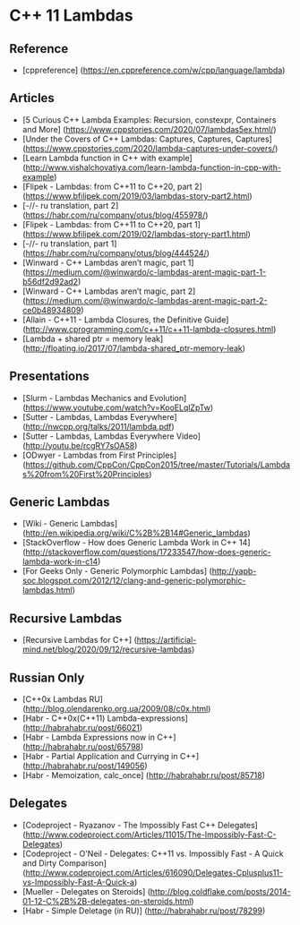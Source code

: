 # C++ 11 Lambdas

## Reference

* [cppreference] (https://en.cppreference.com/w/cpp/language/lambda)

## Articles

* [5 Curious C++ Lambda Examples: Recursion, constexpr, Containers and More] (https://www.cppstories.com/2020/07/lambdas5ex.html/)
* [Under the Covers of C++ Lambdas: Captures, Captures, Captures] (https://www.cppstories.com/2020/lambda-captures-under-covers/)
* [Learn Lambda function in C++ with example] (http://www.vishalchovatiya.com/learn-lambda-function-in-cpp-with-example)
* [Flipek - Lambdas: from C++11 to C++20, part 2] (https://www.bfilipek.com/2019/03/lambdas-story-part2.html)
* [-//- ru translation, part 2] (https://habr.com/ru/company/otus/blog/455978/)
* [Flipek - Lambdas: from C++11 to C++20, part 1] (https://www.bfilipek.com/2019/02/lambdas-story-part1.html)
* [-//- ru translation, part 1] (https://habr.com/ru/company/otus/blog/444524/)
* [Winward - C++ Lambdas aren’t magic, part 1] (https://medium.com/@winwardo/c-lambdas-arent-magic-part-1-b56df2d92ad2)
* [Winward - C++ Lambdas aren’t magic, part 2] (https://medium.com/@winwardo/c-lambdas-arent-magic-part-2-ce0b48934809)
* [Allain - C++11 - Lambda Closures, the Definitive Guide] (http://www.cprogramming.com/c++11/c++11-lambda-closures.html)
* [Lambda + shared ptr = memory leak] (http://floating.io/2017/07/lambda-shared_ptr-memory-leak)

## Presentations

* [Slurm - Lambdas Mechanics and Evolution] (https://www.youtube.com/watch?v=KooELqlZpTw)
* [Sutter - Lambdas, Lambdas Everywhere] (http://nwcpp.org/talks/2011/lambda.pdf)
* [Sutter - Lambdas, Lambdas Everywhere Video] (http://youtu.be/rcgRY7sOA58)
* [ODwyer - Lambdas from First Principles] (https://github.com/CppCon/CppCon2015/tree/master/Tutorials/Lambdas%20from%20First%20Principles)

## Generic Lambdas
* [Wiki - Generic Lambdas] (http://en.wikipedia.org/wiki/C%2B%2B14#Generic_lambdas)
* [StackOverflow - How does Generic Lambda Work in C++ 14] (http://stackoverflow.com/questions/17233547/how-does-generic-lambda-work-in-c14)
* [For Geeks Only - Generic Polymorphic Lambdas] (http://yapb-soc.blogspot.com/2012/12/clang-and-generic-polymorphic-lambdas.html)

## Recursive Lambdas
* [Recursive Lambdas for C++] (https://artificial-mind.net/blog/2020/09/12/recursive-lambdas)

## Russian Only

* [C++0x Lambdas RU] (http://blog.olendarenko.org.ua/2009/08/c0x.html)
* [Habr - C++0x(C++11) Lambda-expressions] (http://habrahabr.ru/post/66021)
* [Habr - Lambda Expressions now in C++] (http://habrahabr.ru/post/65798)
* [Habr - Partial Application and Currying in C++] (http://habrahabr.ru/post/149056)
* [Habr - Memoization, calc_once] (http://habrahabr.ru/post/85718)

## Delegates

* [Codeproject - Ryazanov - The Impossibly Fast C++ Delegates] (http://www.codeproject.com/Articles/11015/The-Impossibly-Fast-C-Delegates)
* [Codeproject - O&apos;Neil - Delegates: C++11 vs. Impossibly Fast - A Quick and Dirty Comparison] (http://www.codeproject.com/Articles/616090/Delegates-Cplusplus11-vs-Impossibly-Fast-A-Quick-a)
* [Mueller - Delegates on Steroids] (http://blog.coldflake.com/posts/2014-01-12-C%2B%2B-delegates-on-steroids.html)
* [Habr - Simple Deletage (in RU)] (http://habrahabr.ru/post/78299)

